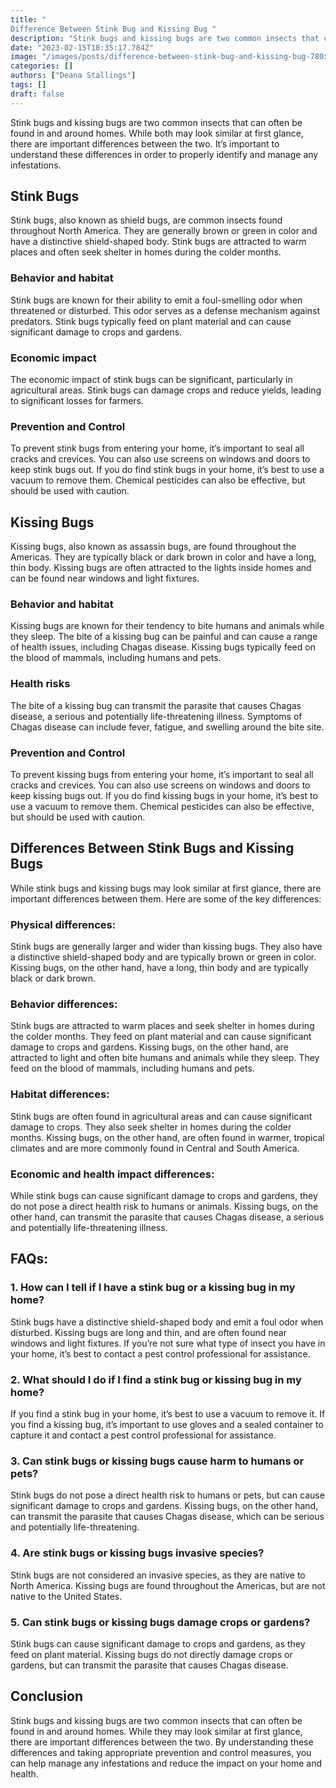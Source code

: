 ```yaml
---
title: "
Difference Between Stink Bug and Kissing Bug "
description: "Stink bugs and kissing bugs are two common insects that can often be found in and around homes. While both may look similar at first glance, there are"
date: "2023-02-15T18:35:17.784Z"
image: "/images/posts/difference-between-stink-bug-and-kissing-bug-780x458.jpg"
categories: []
authors: ["Deana Stallings"]
tags: []
draft: false
---
```


Stink bugs and kissing bugs are two common insects that can often be found in and around homes. While both may look similar at first glance, there are important differences between the two. It’s important to understand these differences in order to properly identify and manage any infestations.

## Stink Bugs

Stink bugs, also known as shield bugs, are common insects found throughout North America. They are generally brown or green in color and have a distinctive shield-shaped body. Stink bugs are attracted to warm places and often seek shelter in homes during the colder months.

### Behavior and habitat

Stink bugs are known for their ability to emit a foul-smelling odor when threatened or disturbed. This odor serves as a defense mechanism against predators. Stink bugs typically feed on plant material and can cause significant damage to crops and gardens.

### Economic impact

The economic impact of stink bugs can be significant, particularly in agricultural areas. Stink bugs can damage crops and reduce yields, leading to significant losses for farmers.

### Prevention and Control

To prevent stink bugs from entering your home, it’s important to seal all cracks and crevices. You can also use screens on windows and doors to keep stink bugs out. If you do find stink bugs in your home, it’s best to use a vacuum to remove them. Chemical pesticides can also be effective, but should be used with caution.

## Kissing Bugs

Kissing bugs, also known as assassin bugs, are found throughout the Americas. They are typically black or dark brown in color and have a long, thin body. Kissing bugs are often attracted to the lights inside homes and can be found near windows and light fixtures.

### Behavior and habitat

Kissing bugs are known for their tendency to bite humans and animals while they sleep. The bite of a kissing bug can be painful and can cause a range of health issues, including Chagas disease. Kissing bugs typically feed on the blood of mammals, including humans and pets.

### Health risks

The bite of a kissing bug can transmit the parasite that causes Chagas disease, a serious and potentially life-threatening illness. Symptoms of Chagas disease can include fever, fatigue, and swelling around the bite site.

### Prevention and Control

To prevent kissing bugs from entering your home, it’s important to seal all cracks and crevices. You can also use screens on windows and doors to keep kissing bugs out. If you do find kissing bugs in your home, it’s best to use a vacuum to remove them. Chemical pesticides can also be effective, but should be used with caution.

## Differences Between Stink Bugs and Kissing Bugs

While stink bugs and kissing bugs may look similar at first glance, there are important differences between them. Here are some of the key differences:

### Physical differences:

Stink bugs are generally larger and wider than kissing bugs. They also have a distinctive shield-shaped body and are typically brown or green in color. Kissing bugs, on the other hand, have a long, thin body and are typically black or dark brown.

### Behavior differences:

Stink bugs are attracted to warm places and seek shelter in homes during the colder months. They feed on plant material and can cause significant damage to crops and gardens. Kissing bugs, on the other hand, are attracted to light and often bite humans and animals while they sleep. They feed on the blood of mammals, including humans and pets.

### Habitat differences:

Stink bugs are often found in agricultural areas and can cause significant damage to crops. They also seek shelter in homes during the colder months. Kissing bugs, on the other hand, are often found in warmer, tropical climates and are more commonly found in Central and South America.

### Economic and health impact differences:

While stink bugs can cause significant damage to crops and gardens, they do not pose a direct health risk to humans or animals. Kissing bugs, on the other hand, can transmit the parasite that causes Chagas disease, a serious and potentially life-threatening illness.

## FAQs:

### 1\. How can I tell if I have a stink bug or a kissing bug in my home?

Stink bugs have a distinctive shield-shaped body and emit a foul odor when disturbed. Kissing bugs are long and thin, and are often found near windows and light fixtures. If you’re not sure what type of insect you have in your home, it’s best to contact a pest control professional for assistance.

### 2\. What should I do if I find a stink bug or kissing bug in my home?

If you find a stink bug in your home, it’s best to use a vacuum to remove it. If you find a kissing bug, it’s important to use gloves and a sealed container to capture it and contact a pest control professional for assistance.

### 3\. Can stink bugs or kissing bugs cause harm to humans or pets?

Stink bugs do not pose a direct health risk to humans or pets, but can cause significant damage to crops and gardens. Kissing bugs, on the other hand, can transmit the parasite that causes Chagas disease, which can be serious and potentially life-threatening.

### 4\. Are stink bugs or kissing bugs invasive species?

Stink bugs are not considered an invasive species, as they are native to North America. Kissing bugs are found throughout the Americas, but are not native to the United States.

### 5\. Can stink bugs or kissing bugs damage crops or gardens?

Stink bugs can cause significant damage to crops and gardens, as they feed on plant material. Kissing bugs do not directly damage crops or gardens, but can transmit the parasite that causes Chagas disease.

## Conclusion

Stink bugs and kissing bugs are two common insects that can often be found in and around homes. While they may look similar at first glance, there are important differences between the two. By understanding these differences and taking appropriate prevention and control measures, you can help manage any infestations and reduce the impact on your home and health.
